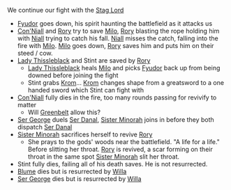 We continue our fight with the [Stag Lord](https://crisis-of-crowns.games-with-friends.org/\(2\)-campaign/entities/stag-lord.html)

- [Fyudor](https://crisis-of-crowns.games-with-friends.org/\(1\)-the-party/fyudor.html) goes down, his spirit haunting the battlefield as it attacks us
- [Con'Niall](https://crisis-of-crowns.games-with-friends.org/\(1\)-the-party/con'niall.html) and [Rory](https://crisis-of-crowns.games-with-friends.org/\(1\)-the-party/rory.html) try to save [Milo](https://crisis-of-crowns.games-with-friends.org/\(2\)-campaign/people/milo.html), [Rory](https://crisis-of-crowns.games-with-friends.org/\(1\)-the-party/rory.html) blasting the rope holding him with [Niall](https://crisis-of-crowns.games-with-friends.org/\(1\)-the-party/con'niall.html) trying to catch his fall. [Niall](https://crisis-of-crowns.games-with-friends.org/\(1\)-the-party/con'niall.html) misses the catch, falling into the fire with [Milo](https://crisis-of-crowns.games-with-friends.org/\(2\)-campaign/people/milo.html). [Milo](https://crisis-of-crowns.games-with-friends.org/\(2\)-campaign/people/milo.html) goes down, [Rory](https://crisis-of-crowns.games-with-friends.org/\(1\)-the-party/rory.html) saves him and puts him on their steed / cow.
- [Lady Thissleblack](https://crisis-of-crowns.games-with-friends.org/\(2\)-campaign/people/lady-thissleblack.html) and Stint are saved by [Rory](https://crisis-of-crowns.games-with-friends.org/\(1\)-the-party/rory.html)
    - [Lady Thissleblack](https://crisis-of-crowns.games-with-friends.org/\(2\)-campaign/people/lady-thissleblack.html) heals [Milo](https://crisis-of-crowns.games-with-friends.org/\(2\)-campaign/people/milo.html) and picks [Fyudor](https://crisis-of-crowns.games-with-friends.org/\(1\)-the-party/fyudor.html) back up from being downed before joining the fight
    - Stint grabs [Krom](https://crisis-of-crowns.games-with-friends.org/\(3\)-sessions/\(0\)-loot/\(2\)-important-items/oathblades/krom.html)... [Krom](https://crisis-of-crowns.games-with-friends.org/\(3\)-sessions/\(0\)-loot/\(2\)-important-items/oathblades/krom.html) changes shape from a greatsword to a one handed sword which Stint can fight with
- [Con'Niall](https://crisis-of-crowns.games-with-friends.org/\(1\)-the-party/con'niall.html) fully dies in the fire, too many rounds passing for revivify to matter
    - Will [Greenbelt](https://crisis-of-crowns.games-with-friends.org/\(2\)-campaign/entities/greenbelt.html) allow this?
- [Ser George](https://crisis-of-crowns.games-with-friends.org/\(2\)-campaign/people/ser-george.html) duels [Ser Danal](https://crisis-of-crowns.games-with-friends.org/\(2\)-campaign/people/ser-danal.html), [Sister Minorah](https://crisis-of-crowns.games-with-friends.org/\(2\)-campaign/people/sister-minorah.html) joins in before they both dispatch [Ser Danal](https://crisis-of-crowns.games-with-friends.org/\(2\)-campaign/people/ser-danal.html)
- [Sister Minorah](https://crisis-of-crowns.games-with-friends.org/\(2\)-campaign/people/sister-minorah.html) sacrifices herself to revive [Rory](https://crisis-of-crowns.games-with-friends.org/\(1\)-the-party/rory.html)
    - She prays to the gods' woods near the battlefield. "A life for a life." Before slitting her throat. [Rory](https://crisis-of-crowns.games-with-friends.org/\(1\)-the-party/rory.html) is revived, a scar forming on their throat in the same spot [Sister Minorah](https://crisis-of-crowns.games-with-friends.org/\(2\)-campaign/people/sister-minorah.html) slit her throat.
- Stint fully dies, failing all of his death saves. He is not resurrected.
- [Blume](https://crisis-of-crowns.games-with-friends.org/\(1\)-the-party/blume.html) dies but is resurrected by [Willa](https://crisis-of-crowns.games-with-friends.org/\(1\)-the-party/willa.html)
- [Ser George](https://crisis-of-crowns.games-with-friends.org/\(2\)-campaign/people/ser-george.html) dies but is resurrected by [Willa](https://crisis-of-crowns.games-with-friends.org/\(1\)-the-party/willa.html)
